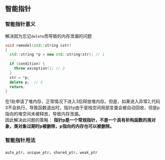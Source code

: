 ## 智能指针
### 智能指针意义
解决因为忘记`delete`而导致的内存泄漏的问题
```c++  
void remodel(std::string &str)
{
  std::string *p = new std::string(str); // 1
  ...
  if (condition) {
    throw exception(); // 2
  }
  str = *p; 
  delete p;  // 3
  return;
}
``` 
在1处申请了堆内存，正常情况下进入3后释放堆内存。但是，如果进入异常2,代码3不会执行，导致函数退出时，指针p由于是栈空间局部变量会被自动回收，但是p指向的堆空间未被释放，导致内存泄漏。  
因此解决此问题的策略：
**指针p是一个常规指针，不是一个具有析构函数的类对象，类对象过期时p被删除，p指向的内存也可以被删除。**  


### 智能指针用法
`auto_ptr`、`unique_ptr`、`shared_ptr`、`weak_ptr`

